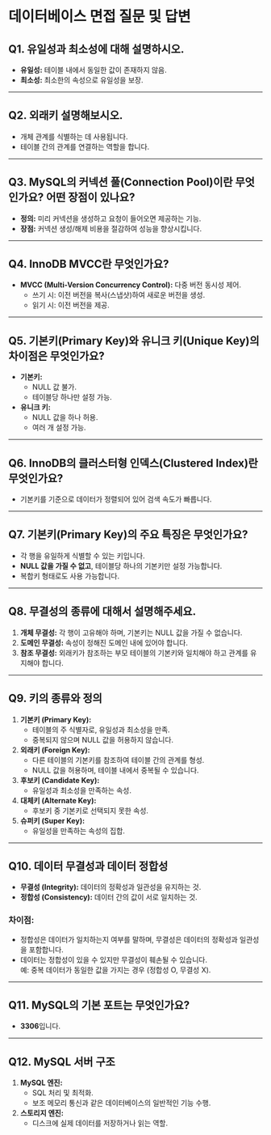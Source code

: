 # 데이터베이스 면접 질문 및 답변

## Q1. 유일성과 최소성에 대해 설명하시오.
- **유일성:** 테이블 내에서 동일한 값이 존재하지 않음.
- **최소성:** 최소한의 속성으로 유일성을 보장.

---

## Q2. 외래키 설명해보시오.
- 개체 관계를 식별하는 데 사용됩니다.
- 테이블 간의 관계를 연결하는 역할을 합니다.

---

## Q3. MySQL의 커넥션 풀(Connection Pool)이란 무엇인가요? 어떤 장점이 있나요?
- **정의:** 미리 커넥션을 생성하고 요청이 들어오면 제공하는 기능.
- **장점:** 커넥션 생성/해제 비용을 절감하여 성능을 향상시킵니다.

---

## Q4. InnoDB MVCC란 무엇인가요?
- **MVCC (Multi-Version Concurrency Control):** 다중 버전 동시성 제어.
    - 쓰기 시: 이전 버전을 복사(스냅샷)하여 새로운 버전을 생성.
    - 읽기 시: 이전 버전을 제공.

---

## Q5. 기본키(Primary Key)와 유니크 키(Unique Key)의 차이점은 무엇인가요?
- **기본키:**
    - NULL 값 불가.
    - 테이블당 하나만 설정 가능.
- **유니크 키:**
    - NULL 값을 하나 허용.
    - 여러 개 설정 가능.

---

## Q6. InnoDB의 클러스터형 인덱스(Clustered Index)란 무엇인가요?
- 기본키를 기준으로 데이터가 정렬되어 있어 검색 속도가 빠릅니다.

---

## Q7. 기본키(Primary Key)의 주요 특징은 무엇인가요?
- 각 행을 유일하게 식별할 수 있는 키입니다.
- **NULL 값을 가질 수 없고**, 테이블당 하나의 기본키만 설정 가능합니다.
- 복합키 형태로도 사용 가능합니다.

---

## Q8. 무결성의 종류에 대해서 설명해주세요.
1. **개체 무결성:** 각 행이 고유해야 하며, 기본키는 NULL 값을 가질 수 없습니다.
2. **도메인 무결성:** 속성이 정해진 도메인 내에 있어야 합니다.
3. **참조 무결성:** 외래키가 참조하는 부모 테이블의 기본키와 일치해야 하고 관계를 유지해야 합니다.

---

## Q9. 키의 종류와 정의
1. **기본키 (Primary Key):**
    - 테이블의 주 식별자로, 유일성과 최소성을 만족.
    - 중복되지 않으며 NULL 값을 허용하지 않습니다.
2. **외래키 (Foreign Key):**
    - 다른 테이블의 기본키를 참조하여 테이블 간의 관계를 형성.
    - NULL 값을 허용하며, 테이블 내에서 중복될 수 있습니다.
3. **후보키 (Candidate Key):**
    - 유일성과 최소성을 만족하는 속성.
4. **대체키 (Alternate Key):**
    - 후보키 중 기본키로 선택되지 못한 속성.
5. **슈퍼키 (Super Key):**
    - 유일성을 만족하는 속성의 집합.

---

## Q10. 데이터 무결성과 데이터 정합성
- **무결성 (Integrity):** 데이터의 정확성과 일관성을 유지하는 것.
- **정합성 (Consistency):** 데이터 간의 값이 서로 일치하는 것.

### 차이점:
- 정합성은 데이터가 일치하는지 여부를 말하며, 무결성은 데이터의 정확성과 일관성을 포함합니다.
- 데이터는 정합성이 있을 수 있지만 무결성이 훼손될 수 있습니다.  
  예: 중복 데이터가 동일한 값을 가지는 경우 (정합성 O, 무결성 X).

---

## Q11. MySQL의 기본 포트는 무엇인가요?
- **3306**입니다.

---

## Q12. MySQL 서버 구조
1. **MySQL 엔진:**
    - SQL 처리 및 최적화.
    - 보조 메모리 통신과 같은 데이터베이스의 일반적인 기능 수행.
2. **스토리지 엔진:**
    - 디스크에 실제 데이터를 저장하거나 읽는 역할.
